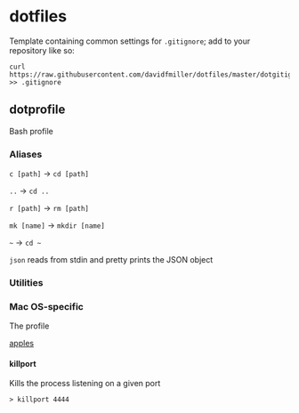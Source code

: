 # dotfiles

Template containing common settings for `.gitignore`; add to your repository like so:

    curl https://raw.githubusercontent.com/davidfmiller/dotfiles/master/dotgitignore >> .gitignore

## dotprofile

Bash profile

### Aliases

`c [path]` → `cd [path]`

`..` → `cd ..`

`r [path]` → `rm [path]`

`mk [name]` → `mkdir [name]`

`~` → `cd ~`


`json` reads from stdin and pretty prints the JSON object


### Utilities


### Mac OS-specific

The profile

[apples](https://github.com/davidfmiller/apples)



#### killport
Kills the process listening on a given port

    > killport 4444
